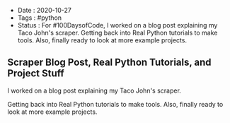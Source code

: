 - Date : 2020-10-27
- Tags : #python
- Status : For #100DaysofCode, I worked on a blog post explaining my Taco John's scraper. Getting back into Real Python tutorials to make tools. Also, finally ready to look at more example projects. 

## Scraper Blog Post, Real Python Tutorials, and Project Stuff

I worked on a blog post explaining my Taco John's scraper. 

Getting back into Real Python tutorials to make tools. Also, finally ready to look at more example projects. 


